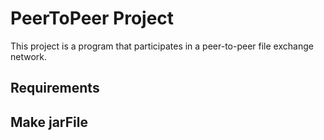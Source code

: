 # PeerToPeer Project
This project is a program that participates in a peer-to-peer file exchange network.


## Requirements

## Make jarFile


